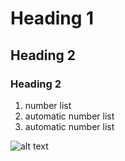 # Heading 1
## Heading 2
### Heading 2

1. number list
2. automatic number list
3. automatic number list

![alt text][logo]

[logo]: http://www.reactiongifs.com/lol/lolololol.gif

